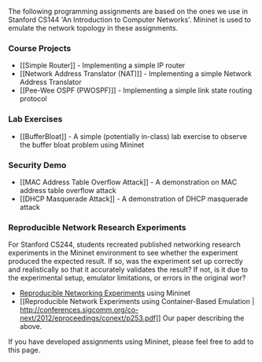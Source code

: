 The following programming assignments are based on the ones we use in Stanford CS144 'An Introduction to Computer Networks'. Mininet is used to emulate the network topology in these assignments.

### Course Projects

* [[Simple Router]] - Implementing a simple IP router
* [[Network Address Translator (NAT)]] - Implementing a simple Network Address Translator
* [[Pee-Wee OSPF (PWOSPF)]] - Implementing a simple link state routing protocol

### Lab Exercises

* [[BufferBloat]] - A simple (potentially in-class) lab exercise to observe the buffer bloat problem using Mininet

### Security Demo
* [[MAC Address Table Overflow Attack]] - A demonstration on MAC address table overflow attack
* [[DHCP Masquerade Attack]] - A demonstration of DHCP masquerade attack

### Reproducible Network Research Experiments

For Stanford CS244, students recreated published networking research experiments in the Mininet environment to see whether the experiment produced the expected result. If so, was the experiment set up correctly and realistically so that it accurately validates the result? If not, is it due to the experimental setup, emulator limitations, or errors in the original wor?

* [Reproducible Networking Experiments](http://reproducingnetworkresearch.wordpress.com) using Mininet
* [[Reproducible Network Experiments using Container-Based Emulation | http://conferences.sigcomm.org/co-next/2012/eproceedings/conext/p253.pdf]] Our paper describing the above.

If you have developed assignments using Mininet, please feel free to add to this page.